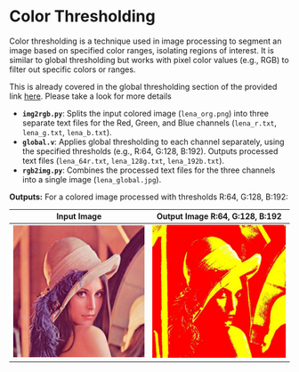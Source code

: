 # Color Thresholding

Color thresholding is a technique used in image processing to segment an image based on specified color ranges, isolating regions of interest. It is similar to global thresholding but works with pixel color values (e.g., RGB) to filter out specific colors or ranges.

This is already covered in the global thresholding section of the provided link [here](https://github.com/Mummanajagadeesh/ImProVe/blob/main/3/global/README.md#colored-images). Please take a look for more details

- **`img2rgb.py`**: Splits the input colored image (`lena_org.png`) into three separate text files for the Red, Green, and Blue channels (`lena_r.txt`, `lena_g.txt`, `lena_b.txt`).
- **`global.v`**: Applies global thresholding to each channel separately, using the specified thresholds (e.g., R:64, G:128, B:192). Outputs processed text files (`lena_64r.txt`, `lena_128g.txt`, `lena_192b.txt`).
- **`rgb2img.py`**: Combines the processed text files for the three channels into a single image (`lena_global.jpg`).

**Outputs:**
For a colored image processed with thresholds R:64, G:128, B:192:

| **Input Image**      | **Output Image R:64, G:128, B:192** |
|-----------------------|------------------------|
| ![lena_org.png](lena_org.png) | ![lena_global.jpg](lena_global.jpg) |
